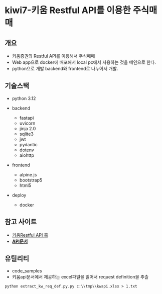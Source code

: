 # kiwi7-키움 Restful API를 이용한 주식매매

## 개요

- 키움증권의 Restful API를 이용해서 주식매매
- Web app으로 docker에 배포해서 local pc에서 사용하는 것을 메인으로 한다.
- python으로 개발 backend와 frontend로 나누어서 개발.


## 기술스택

- python 3.12
- backend 
  - fastapi
  - uvicorn
  - jinja 2.0
  - sqlite3
  - jwt
  - pydantic
  - dotenv
  - aiohttp 

- frontend
  - alpine.js
  - bootstrap5
  - html5

  
- deploy
  - docker

## 참고 사이트

- [키움Restful API 홈](https://openapi.kiwoom.com/main/home)
- [**API문서**](https://openapi.kiwoom.com/guide/apiguide)

## 유틸리티
- code_samples 
- 키움api문서에서 제공하는 excel파일을 읽어서 request definition을 추출
```shell
python extract_kw_req_def.py.py c:\\tmp\\kwapi.xlsx > 1.txt
```